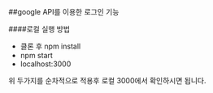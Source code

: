 ##google API를 이용한 로그인 기능

####로컬 실행 방법

 - 클론 후 npm install
 - npm start
 - localhost:3000
  
위 두가지를 순차적으로 적용후 로컬 3000에서 확인하시면 됩니다.

